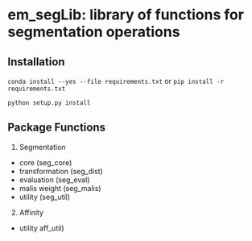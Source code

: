 # em_segLib: library of functions for segmentation operations

## Installation
`conda install --yes --file requirements.txt` or `pip install -r requirements.txt`

`python setup.py install`

## Package Functions

1. Segmentation
  - core (seg_core)
  - transformation (seg_dist)
  - evaluation (seg_eval)
  - malis weight (seg_malis)
  - utility (seg_util)

2. Affinity 
  - utility aff_util)
